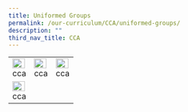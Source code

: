 ```yaml
---
title: Uniformed Groups
permalink: /our-curriculum/CCA/uniformed-groups/
description: ""
third_nav_title: CCA
---
```

|  |  |  |
|---|---|---|
| <a href="link"><img style="width:95%" src="/images/cca.png"></a> <center>cca</center>  | <a href="link"><img style="width:95%" src="/images/cca.png"></a> <center>cca</center> | <a href="link"><img style="width:95%" src="/images/cca.png"></a> <center>cca</center> |
| <a href="link"><img style="width:95%" src="/images/cca.png"></a> <center>cca</center> |  |  |